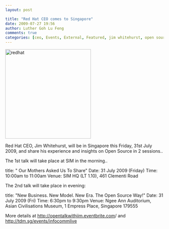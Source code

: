 ```yaml
---
layout: post

title: "Red Hat CEO comes to Singapore"
date: 2009-07-27 19:56
author: Luther Goh Lu Feng
comments: true
categories: [ceo, Events, External, Featured, jim whitehurst, open source, red hat]
---
```

<a href="http://linuxNUS.org/wp-content/uploads/2009/07/redhat.jpg"><img src="http://linuxNUS.org/wp-content/uploads/2009/07/redhat.jpg" alt="redhat" title="redhat" width="272" height="285" class="aligncenter size-full wp-image-668" /></a>

Red Hat CEO, Jim Whitehurst, will be in Singapore this Friday, 31st July 2009, and share his experience and insights on Open Source in 2 sessions..

The 1st talk will take place at SIM in the morning..


title: "   Our Mothers Asked Us To Share"
Date:   31 July 2009 (Friday)
Time:   10:00am to 11:00am
Venue: SIM HQ (LT 1.10), 461 Clementi Road

The 2nd talk will take place in evening:


title: "New Business. New Model. New Era. The Open Source Way!"
Date: 31 July 2009 (Fri)
Time: 6:30pm to 9:30pm
Venue: Ngee Ann Auditorium, Asian Civilisations Museum, 1 Empress Place, Singapore 179555

More details at <a href="http://opentalkwithjim.eventbrite.com">http://opentalkwithjim.eventbrite.com</a>/ and <a href="http://tdm.sg/events/infocommlive">http://tdm.sg/events/infocommlive</a>
